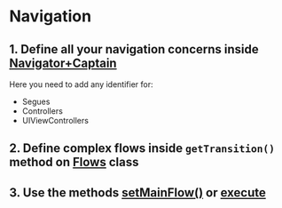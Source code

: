 # Navigation

## 1. Define all your navigation concerns inside [Navigator+Captain](/Navigator+Captain.swift)

Here you need to add any identifier for:

* Segues
* Controllers
* UIViewControllers

## 2. Define complex flows inside `getTransition()` method on [Flows](/Navigator+Transition) class

## 3. Use the methods [setMainFlow()](./Navigator+Transition.swift) or [execute](./NavigationHelper+Transition.swift)
